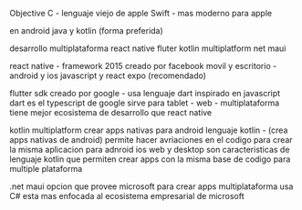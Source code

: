 Objective C - lenguaje viejo de apple
Swift - mas moderno para apple

en android
java y kotlin (forma preferida)

desarrollo multiplataforma
react native
fluter
kotlin multiplatform
net maui

react native - framework 2015 creado por facebook
movil y escritorio - android y ios
javascript y react
expo (recomendado)

flutter
sdk creado por google - usa lenguaje dart inspirado en javascript
dart es el typescript de google
sirve para tablet - web - multiplataforma
tiene mejor ecosistema de desarrollo que react native

kotlin multiplatform
crear apps nativas para android
lenguaje kotlin - (crea apps nativas de android)
permite hacer avriaciones en el codigo para crear la misma aplicacion para adnroid ios web y desktop
son caracteristicas de lenguaje kotlin que permiten crear apps con la misma base de codigo para multiple plataforma

.net maui
opcion que provee microsoft para crear apps multiplataforma
usa C#
esta mas enfocada al ecosistema empresarial de microsoft
